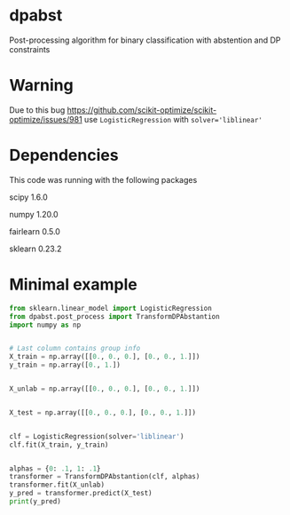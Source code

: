 # dpabst
Post-processing algorithm for binary classification with abstention and DP constraints


# Warning

Due to this bug https://github.com/scikit-optimize/scikit-optimize/issues/981 use `LogisticRegression` with `solver='liblinear'`


# Dependencies

This code was running with the following packages

scipy 1.6.0

numpy 1.20.0

fairlearn 0.5.0

sklearn 0.23.2


# Minimal example

```python
from sklearn.linear_model import LogisticRegression
from dpabst.post_process import TransformDPAbstantion
import numpy as np


# Last column contains group info
X_train = np.array([[0., 0., 0.], [0., 0., 1.]])
y_train = np.array([0., 1.])


X_unlab = np.array([[0., 0., 0.], [0., 0., 1.]])


X_test = np.array([[0., 0., 0.], [0., 0., 1.]])


clf = LogisticRegression(solver='liblinear')
clf.fit(X_train, y_train)


alphas = {0: .1, 1: .1}
transformer = TransformDPAbstantion(clf, alphas)
transformer.fit(X_unlab)
y_pred = transformer.predict(X_test)
print(y_pred)
```
